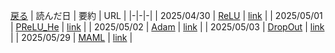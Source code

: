 [戻る](../README.md)
| 読んだ日 | 要約 | URL |
|-|-|-|
| 2025/04/30 | [ReLU](src/ReLU.md) | [link](https://www.cs.toronto.edu/~fritz/absps/reluICML.pdf) |
| 2025/05/01 | [PReLU_He](src/PReLU_He.md) | [link](https://arxiv.org/pdf/1502.01852) |
| 2025/05/02 | [Adam](src/Adam.md) | [link](https://arxiv.org/pdf/1412.6980) |
| 2025/05/03 | [DropOut](src/Dropout.md) | [link](https://www.cs.toronto.edu/~rsalakhu/papers/srivastava14a.pdf) |
| 2025/05/29 | [MAML](src/MAML.md) | [link](https://arxiv.org/pdf/1703.03400) |
